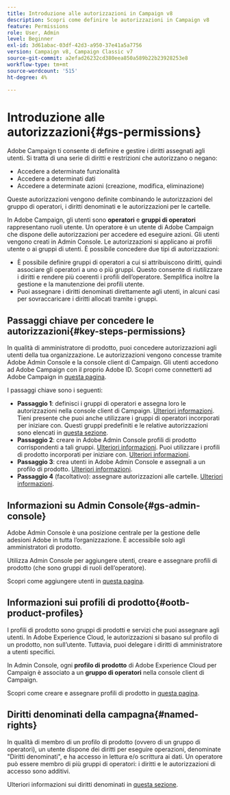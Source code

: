 ```yaml
---
title: Introduzione alle autorizzazioni in Campaign v8
description: Scopri come definire le autorizzazioni in Campaign v8
feature: Permissions
role: User, Admin
level: Beginner
exl-id: 3d61abac-03df-42d3-a950-37e41a5a7756
version: Campaign v8, Campaign Classic v7
source-git-commit: a2efad26232cd380eea850a589b22b23928253e8
workflow-type: tm+mt
source-wordcount: '515'
ht-degree: 4%

---
```


# Introduzione alle autorizzazioni{#gs-permissions}

Adobe Campaign ti consente di definire e gestire i diritti assegnati agli utenti. Si tratta di una serie di diritti e restrizioni che autorizzano o negano:

* Accedere a determinate funzionalità
* Accedere a determinati dati
* Accedere a determinate azioni (creazione, modifica, eliminazione)

Queste autorizzazioni vengono definite combinando le autorizzazioni del gruppo di operatori, i diritti denominati e le autorizzazioni per le cartelle.

In Adobe Campaign, gli utenti sono **operatori** e **gruppi di operatori** rappresentano ruoli utente. Un operatore è un utente di Adobe Campaign che dispone delle autorizzazioni per accedere ed eseguire azioni. Gli utenti vengono creati in Admin Console. Le autorizzazioni si applicano ai profili utente o ai gruppi di utenti. È possibile concedere due tipi di autorizzazioni:

* È possibile definire gruppi di operatori a cui si attribuiscono diritti, quindi associare gli operatori a uno o più gruppi. Questo consente di riutilizzare i diritti e rendere più coerenti i profili dell’operatore. Semplifica inoltre la gestione e la manutenzione dei profili utente.
* Puoi assegnare i diritti denominati direttamente agli utenti, in alcuni casi per sovraccaricare i diritti allocati tramite i gruppi.

## Passaggi chiave per concedere le autorizzazioni{#key-steps-permissions}

In qualità di amministratore di prodotto, puoi concedere autorizzazioni agli utenti della tua organizzazione. Le autorizzazioni vengono concesse tramite Adobe Admin Console e la console client di Campaign. Gli utenti accedono ad Adobe Campaign con il proprio Adobe ID. Scopri come connetterti ad Adobe Campaign in [questa pagina](connect.md).

I passaggi chiave sono i seguenti:

* **Passaggio 1**: definisci i gruppi di operatori e assegna loro le autorizzazioni nella console client di Campaign. [Ulteriori informazioni](manage-permissions.md#create-product-profile).
Tieni presente che puoi anche utilizzare i gruppi di operatori incorporati per iniziare con. Questi gruppi predefiniti e le relative autorizzazioni sono elencati in [questa sezione](manage-permissions.md#ootb-productprofiles).
* **Passaggio 2**: creare in Adobe Admin Console profili di prodotto corrispondenti a tali gruppi. [Ulteriori informazioni](manage-permissions.md#create-product-profile).
Puoi utilizzare i profili di prodotto incorporati per iniziare con. [Ulteriori informazioni](manage-permissions.md#ootb-productprofiles).
* **Passaggio 3**: crea utenti in Adobe Admin Console e assegnali a un profilo di prodotto. [Ulteriori informazioni](manage-permissions.md#add-users).
* **Passaggio 4** (facoltativo): assegnare autorizzazioni alle cartelle. [Ulteriori informazioni](manage-permissions.md#ootb-productprofiles).

## Informazioni su Admin Console{#gs-admin-console}

Adobe Admin Console è una posizione centrale per la gestione delle adesioni Adobe in tutta l’organizzazione. È accessibile solo agli amministratori di prodotto.

Utilizza Admin Console per aggiungere utenti, creare e assegnare profili di prodotto (che sono gruppi di ruoli dell’operatore).

Scopri come aggiungere utenti in [questa pagina](manage-permissions.md#add-users).

## Informazioni sui profili di prodotto{#ootb-product-profiles}

I profili di prodotto sono gruppi di prodotti e servizi che puoi assegnare agli utenti. In Adobe Experience Cloud, le autorizzazioni si basano sul profilo di un prodotto, non sull’utente. Tuttavia, puoi delegare i diritti di amministratore a utenti specifici.

In Admin Console, ogni **profilo di prodotto** di Adobe Experience Cloud per Campaign è associato a un **gruppo di operatori** nella console client di Campaign.

Scopri come creare e assegnare profili di prodotto in [questa pagina](manage-permissions.md#create-a-product-profile).

## Diritti denominati della campagna{#named-rights}

In qualità di membro di un profilo di prodotto (ovvero di un gruppo di operatori), un utente dispone dei diritti per eseguire operazioni, denominate &quot;Diritti denominati&quot;, e ha accesso in lettura e/o scrittura ai dati. Un operatore può essere membro di più gruppi di operatori: i diritti e le autorizzazioni di accesso sono additivi.

Ulteriori informazioni sui diritti denominati in [questa sezione](manage-permissions.md#use-named-rights).
